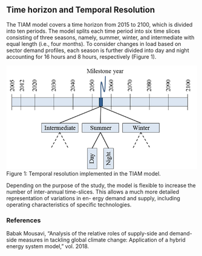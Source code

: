 ## Time horizon and Temporal Resolution

The TIAM model covers a time horizon from 2015 to 2100, which is divided into ten periods. The model splits each time period into six time slices consisting of three seasons, namely, summer, winter, and intermediate with equal length (i.e., four months). To consider changes in load based on sector demand profiles, each season is further divided into day and night accounting for 16 hours and 8 hours, respectively (Figure 1).

![Cost Potential Hydrogen Levels](./figs/time-horizon.png) 
Figure 1: Temporal resolution implemented in the TIAM model.

Depending on the purpose of the study, the model is flexible to increase the number of inter-annual time-slices. This allows a much more detailed representation of variations in en- ergy demand and supply, including operating characteristics of specific technologies.

### References
Babak Mousavi, “Analysis of the relative roles of supply-side and demand-side measures in tackling global climate change: Application of a hybrid energy system model,” vol. 2018.